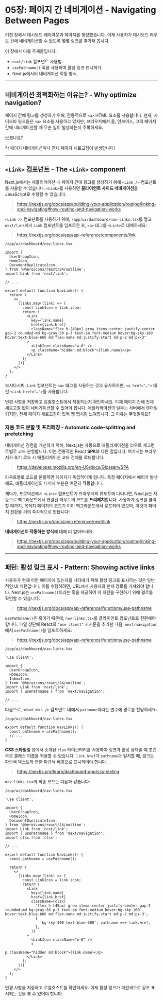 # 05장: 페이지 간 네비게이션 - Navigating Between Pages

이전 장에서 대시보드 레이아웃과 페이지를 생성했습니다. 이제 사용자가 대시보드 라우트 간에 네비게이션할 수 있도록 몇몇 링크를 추가해 봅시다.

이 장에서 다룰 주제들입니다.

- `next/link` 컴포넌트 사용법.
- `usePathname()` 훅을 사용하여 활성 링크 표시하기.
- Next.js에서의 네비게이션 작동 방식.

***

## 네비게이션 최적화하는 이유는? - Why optimize navigation?

페이지 간에 링크를 생성하기 위해, 전통적으로 `<a>` HTML 요소를 사용합니다. 현재, 사이드바 링크들은 `<a>` 요소를 사용하고 있지만, 브라우저에서 홈, 인보이스, 고객 페이지 간에 네비게이션할 때 무슨 일이 발생하는지 주목하세요.

보셨나요?

각 페이지 네비게이션마다 전체 페이지 새로고침이 발생합니다!

***

## `<Link>` 컴포넌트 - The `<Link>` component

Next.js에서는 애플리케이션 내 페이지 간에 링크를 생성하기 위해 `<Link />` 컴포넌트를 사용할 수 있습니다. `<Link>`를 사용하면 **클라이언트 사이드 네비게이션**을 JavaScript로 수행할 수 있습니다.
> https://nextjs.org/docs/app/building-your-application/routing/linking-and-navigating#how-routing-and-navigation-works

`<Link />` 컴포넌트를 사용하기 위해, `/app/ui/dashboard/nav-links.tsx`를 열고 `next/link`에서 `Link` 컴포넌트를 임포트한 후, `<a>` 태그를 `<Link>`로 대체하세요:
> https://nextjs.org/docs/app/api-reference/components/link

`/app/ui/dashboard/nav-links.tsx`

```tsx
import {
  UserGroupIcon,
  HomeIcon,
  DocumentDuplicateIcon,
} from '@heroicons/react/24/outline';
import Link from 'next/link';
 
// ...
 
export default function NavLinks() {
  return (
    <>
      {links.map((link) => {
        const LinkIcon = link.icon;
        return (
          <Link
            key={link.name}
            href={link.href}
            className="flex h-[48px] grow items-center justify-center gap-2 rounded-md bg-gray-50 p-3 text-sm font-medium hover:bg-sky-100 hover:text-blue-600 md:flex-none md:justify-start md:p-2 md:px-3"
          >
            <LinkIcon className="w-6" />
            <p className="hidden md:block">{link.name}</p>
          </Link>
        );
      })}
    </>
  );
}
```

보시다시피, `Link` 컴포넌트는 `<a>` 태그를 사용하는 것과 유사하지만, `<a href="…">` 대신 `<Link href="…">`를 사용합니다.

변경 사항을 저장하고 로컬호스트에서 작동하는지 확인하세요. 이제 페이지 간에 전체 새로고침 없이 네비게이션할 수 있어야 합니다. 애플리케이션의 일부는 서버에서 렌더링되지만, 전체 페이지 새로고침이 없어 웹 앱처럼 느껴집니다. 그 이유는 무엇일까요?

### 자동 코드 분할 및 프리페칭 - Automatic code-splitting and prefetching

네비게이션 경험을 개선하기 위해, Next.js는 자동으로 애플리케이션을 라우트 세그먼트별로 코드 분할합니다. 이는 전통적인 React **SPA**와 다른 점입니다, 여기서는 브라우저가 초기 로드 시 애플리케이션 코드 전체를 로드합니다.
> https://developer.mozilla.org/en-US/docs/Glossary/SPA

라우트별로 코드를 분할하면 페이지가 독립적이게 됩니다. 특정 페이지에서 에러가 발생해도, 애플리케이션의 나머지 부분은 여전히 작동합니다.

게다가, 프로덕션에서 `<Link>` 컴포넌트가 브라우저의 뷰포트에 나타나면, Next.js는 자동으로 백그라운드에서 연결된 라우트의 코드를 **프리페치**합니다. 사용자가 링크를 클릭할 때까지, 목적지 페이지의 코드가 이미 백그라운드에서 로드되어 있으며, 이것이 페이지 전환을 거의 즉각적으로 만듭니다!
> https://nextjs.org/docs/api-reference/next/link

**네비게이션이 작동하는 방식**에 대해 더 알아보세요.
> https://nextjs.org/docs/app/building-your-application/routing/linking-and-navigating#how-routing-and-navigation-works

***

## 패턴: 활성 링크 표시 - Pattern: Showing active links

사용자가 현재 어떤 페이지에 있는지를 나타내기 위해 활성 링크를 표시하는 것은 일반적인 UI 패턴입니다. 이를 수행하려면, URL에서 사용자의 현재 경로를 가져와야 합니다. Next.js는 `usePathname()`이라는 훅을 제공하여 이 패턴을 구현하기 위해 경로를 확인할 수 있습니다.
> https://nextjs.org/docs/app/api-reference/functions/use-pathname

`usePathname()`은 훅이기 때문에, `nav-links.tsx`를 클라이언트 컴포넌트로 전환해야 합니다. 파일 상단에 React의 `"use client"` 지시문을 추가한 다음, `next/navigation`에서 `usePathname()`을 임포트하세요:
> https://nextjs.org/docs/app/api-reference/functions/use-pathname

`/app/ui/dashboard/nav-links.tsx`

```tsx
'use client';
 
import {
  UserGroupIcon,
  HomeIcon,
  InboxIcon,
} from '@heroicons/react/24/outline';
import Link from 'next/link';
import { usePathname } from 'next/navigation';
 
// ...
```

다음으로, `<NavLinks />` 컴포넌트 내에서 `pathname`이라는 변수에 경로를 할당하세요:

`/app/ui/dashboard/nav-links.tsx`

```tsx
export default function NavLinks() {
  const pathname = usePathname();
  // ...
}
```

**CSS 스타일링** 장에서 소개된 `clsx` 라이브러리를 사용하여 링크가 활성 상태일 때 조건부로 클래스 이름을 적용할 수 있습니다. `link.href`가 `pathname`과 일치할 때, 링크는 파란색 텍스트와 연한 파란색 배경으로 표시되어야 합니다.
> https://nextjs.org/learn/dashboard-app/css-styling

`nav-links.tsx`의 최종 코드는 다음과 같습니다:

`/app/ui/dashboard/nav-links.tsx`

```tsx
'use client';
 
import {
  UserGroupIcon,
  HomeIcon,
  DocumentDuplicateIcon,
} from '@heroicons/react/24/outline';
import Link from 'next/link';
import { usePathname } from 'next/navigation';
import clsx from 'clsx';
 
// ...
 
export default function NavLinks() {
  const pathname = usePathname();
 
  return (
    <>
      {links.map((link) => {
        const LinkIcon = link.icon;
        return (
          <Link
            key={link.name}
            href={link.href}
            className={clsx(
              'flex h-[48px] grow items-center justify-center gap-2 rounded-md bg-gray-50 p-3 text-sm font-medium hover:bg-sky-100 hover:text-blue-600 md:flex-none md:justify-start md:p-2 md:px-3',
              {
                'bg-sky-100 text-blue-600': pathname === link.href,
              },
            )}
          >
            <LinkIcon className="w-6" />
            <

p className="hidden md:block">{link.name}</p>
          </Link>
        );
      })}
    </>
  );
}
```

변경 사항을 저장하고 로컬호스트를 확인하세요. 이제 활성 링크가 파란색으로 강조 표시되는 것을 볼 수 있어야 합니다.